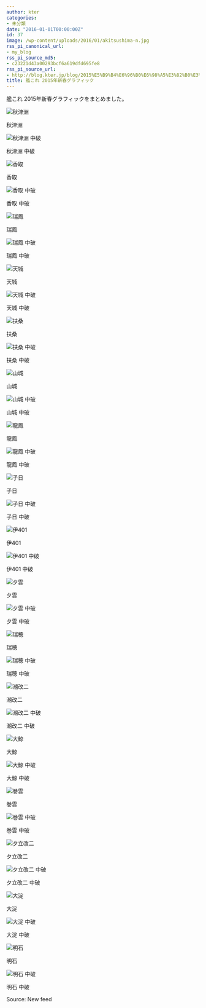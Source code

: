 ```yaml
---
author: kter
categories:
- 未分類
date: "2016-01-01T00:00:00Z"
id: 37
image: /wp-content/uploads/2016/01/akitsushima-n.jpg
rss_pi_canonical_url:
- my_blog
rss_pi_source_md5:
- c23221d43a00293bcf6a619dfd695fe8
rss_pi_source_url:
- http://blog.kter.jp/blog/2015%E5%B9%B4%E6%96%B0%E6%98%A5%E3%82%B0%E3%83%A9%E3%83%95%E3%82%A3%E3%83%83%E3%82%AF/
title: 艦これ 2015年新春グラフィック
---
```

艦これ 2015年新春グラフィックをまとめました。

![秋津洲](http://img.kter.jp/2016/0101/akitsushima-n.jpg)
  

  
秋津洲

![秋津洲 中破](http://img.kter.jp/2016/0101/akitsushima-d.jpg)
  

  
秋津洲 中破

![香取](http://img.kter.jp/2016/0101/katori-n.jpg)
  

  
香取

![香取 中破](http://img.kter.jp/2016/0101/katori-d.jpg)
  

  
香取 中破

![瑞鳳](http://img.kter.jp/2016/0101/zuiho-n.jpg)
  

  
瑞鳳

![瑞鳳 中破](http://img.kter.jp/2016/0101/zuiho-d.jpg)
  

  
瑞鳳 中破

![天城](http://img.kter.jp/2016/0101/amagi-n.jpg)
  

  
天城

![天城 中破](http://img.kter.jp/2016/0101/amagi-d.jpg)
  

  
天城 中破

![扶桑](http://img.kter.jp/2016/0101/fuso-n.jpg)
  

  
扶桑

![扶桑 中破](http://img.kter.jp/2016/0101/fuso-d.jpg)
  

  
扶桑 中破

![山城](http://img.kter.jp/2016/0101/yamashiro-n.jpg)
  

  
山城

![山城 中破](http://img.kter.jp/2016/0101/yamashiro-d.jpg)
  

  
山城 中破

![龍鳳](http://img.kter.jp/2016/0101/ryuho-n.jpg)
  

  
龍鳳

![龍鳳 中破](http://img.kter.jp/2016/0101/ryuho-d.jpg)
  

  
龍鳳 中破

![子日](http://img.kter.jp/2016/0101/nenohi-n.jpg)
  

  
子日

![子日 中破](http://img.kter.jp/2016/0101/nenohi-d.jpg)
  

  
子日 中破

![伊401](http://img.kter.jp/2016/0101/shioi-n.jpg)
  

  
伊401

![伊401 中破](http://img.kter.jp/2016/0101/shioi-d.jpg)
  

  
伊401 中破

![夕雲](http://img.kter.jp/2016/0101/yugumo-n.jpg)
  

  
夕雲

![夕雲 中破](http://img.kter.jp/2016/0101/yugumo-d.jpg)
  

  
夕雲 中破

![瑞穂](http://img.kter.jp/2016/0101/mizuho-n.jpg)
  

  
瑞穂

![瑞穂 中破](http://img.kter.jp/2016/0101/mizuho-d.jpg)
  

  
瑞穂 中破

![潮改二](http://img.kter.jp/2016/0101/ushio-n.jpg)
  

  
潮改二

![潮改二 中破](http://img.kter.jp/2016/0101/ushio-d.jpg)
  

  
潮改二 中破

![大鯨](http://img.kter.jp/2016/0101/taigei-n.jpg)
  

  
大鯨

![大鯨 中破](http://img.kter.jp/2016/0101/taigei-d.jpg)
  

  
大鯨 中破

![巻雲](http://img.kter.jp/2016/0101/makigumo-n.jpg)
  

  
巻雲

![巻雲 中破](http://img.kter.jp/2016/0101/makigumo-d.jpg)
  

  
巻雲 中破

![夕立改二](http://img.kter.jp/2016/0101/yudati-n.jpg)
  

  
夕立改二

![夕立改二 中破](http://img.kter.jp/2016/0101/yudati-d.jpg)
  

  
夕立改二 中破

![大淀](http://img.kter.jp/2016/0101/oyodo-n.jpg)
  

  
大淀

![大淀 中破](http://img.kter.jp/2016/0101/oyodo-d.jpg)
  

  
大淀 中破

![明石](http://img.kter.jp/2016/0101/akashi-n.jpg)
  

  
明石

![明石 中破](http://img.kter.jp/2016/0101/akashi-d.jpg)
  

  
明石 中破

Source: New feed